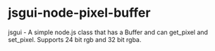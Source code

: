jsgui-node-pixel-buffer
=======================

jsgui - A simple node.js class that has a Buffer and can get_pixel and set_pixel. Supports 24 bit rgb and 32 bit rgba.
